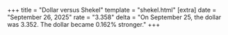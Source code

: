 +++
title = "Dollar versus Shekel"
template = "shekel.html"
[extra]
date = "September 26, 2025"
rate = "3.358"
delta = "On September 25, the dollar was 3.352. The dollar became 0.162% stronger."
+++

